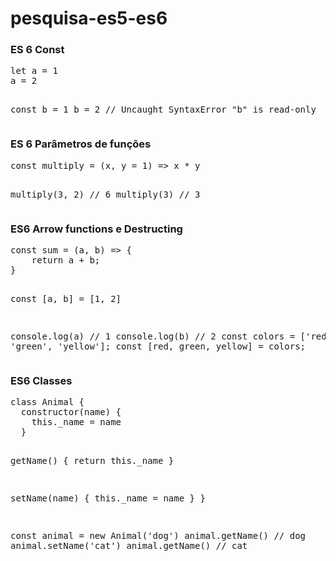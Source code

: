 # pesquisa-es5-es6
<h3>ES 6 Const</h3>
<pre>
let a = 1
a = 2

const b = 1
b = 2 // Uncaught SyntaxError "b" is read-only
</pre>
<h3>ES 6 Parâmetros de funções</h3>
<pre>
const multiply = (x, y = 1) => x * y

multiply(3, 2) // 6
multiply(3) // 3
</pre>

<h3>ES6 Arrow functions e Destructing</h3>
<pre>
const sum = (a, b) => {
    return a + b;
}

const [a, b] = [1, 2]

console.log(a) // 1
console.log(b) // 2
const colors = ['red', 'green', 'yellow'];
const [red, green, yellow] = colors;
</pre>
<h3>ES6 Classes</h3>
<pre>
class Animal {
  constructor(name) {
    this._name = name
  }

  getName() {
    return this._name
  }

  setName(name) {
    this._name = name
  }
}

const animal = new Animal('dog')
animal.getName() // dog
animal.setName('cat')
animal.getName() // cat
</pre>
